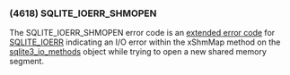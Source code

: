 ### (4618\) SQLITE\_IOERR\_SHMOPEN



 The SQLITE\_IOERR\_SHMOPEN error code is an [extended error code](rescode.html#pve)
 for [SQLITE\_IOERR](rescode.html#ioerr) indicating an I/O error
 within the xShmMap method on the [sqlite3\_io\_methods](c3ref/io_methods.html) object
 while trying to open a new shared memory segment.




